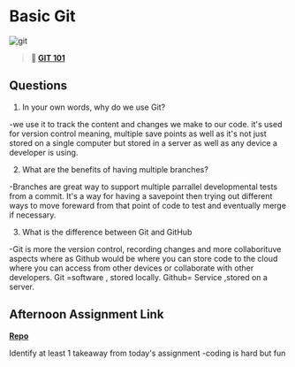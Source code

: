 # Basic Git

![git](https://git-scm.com/images/branching-illustration@2x.png)

> **📖 [GIT 101](https://codeworksacademy.com/fs-student-guide/resources/wk1/01-GIT)**

## Questions

1. In your own words, why do we use Git?

-we use it to track the content and changes we make to our code. it's used for version control meaning, multiple save points as well as it's not just stored on a single computer but stored in a server as well as any device a developer is using.

2. What are the benefits of having multiple branches?

-Branches are great way  to support multiple parrallel developmental tests from a commit.
 It's a way for having a savepoint then trying out different ways to move foreward from that point of code  to test and eventually merge if necessary. 


3. What is the difference between Git and GitHub

-Git is more the version control, recording changes and more collaborituve aspects where as 
Github would be where you can store code to the cloud where you can access from other devices or collaborate with other developers.
Git =software , stored locally.
Github= Service ,stored on a server.


## Afternoon Assignment Link

**[Repo](https://github.com/TungLe0319/<ASSIGNMENT_REPO>)**

Identify at least 1 takeaway from today's assignment
-coding is hard but fun
